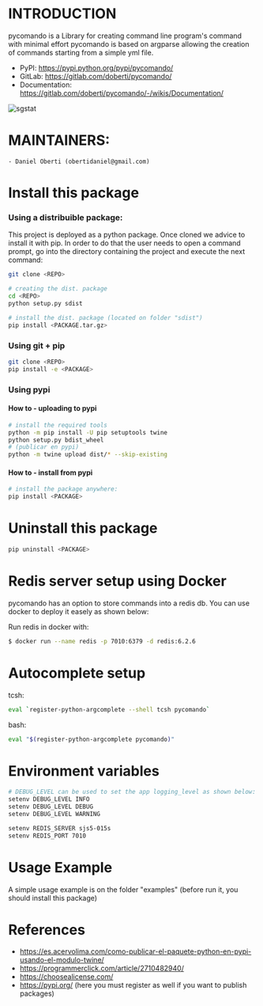 # INTRODUCTION

pycomando is a Library for creating command line program's command with minimal effort
pycomando is based on argparse allowing the creation of commands starting from a simple yml file.

- PyPI: https://pypi.python.org/pypi/pycomando/
- GitLab: https://gitlab.com/doberti/pycomando/
- Documentation: https://gitlab.com/doberti/pycomando/-/wikis/Documentation/

![sgstat](https://gitlab.com/doberti/pycomando/-/raw/main/sgstat.jpg)

# MAINTAINERS:
	- Daniel Oberti (obertidaniel@gmail.com)

# Install this package

### Using a distribuible package:

This project is deployed as a python package. 
Once cloned we advice to install it with pip. 
In order to do that the user needs to open a command prompt, go into the directory containing the project and execute the next command:

```bash
git clone <REPO>

# creating the dist. package
cd <REPO>
python setup.py sdist

# install the dist. package (located on folder "sdist")
pip install <PACKAGE.tar.gz>
```

### Using git + pip
```bash
git clone <REPO>
pip install -e <PACKAGE>
```

### Using pypi

#### How to - uploading to pypi
```bash
# install the required tools
python -m pip install -U pip setuptools twine
python setup.py bdist_wheel
# (publicar en pypi)
python -m twine upload dist/* --skip-existing
```

#### How to - install from pypi

```bash
# install the package anywhere:
pip install <PACKAGE>
```

# Uninstall this package
```bash
pip uninstall <PACKAGE>
```

# Redis server setup using Docker

pycomando has an option to store commands into a redis db.
You can use docker to deploy it easely as shown below:

Run redis in docker with:
```bash
$ docker run --name redis -p 7010:6379 -d redis:6.2.6
```


# Autocomplete setup

tcsh:
```bash
eval `register-python-argcomplete --shell tcsh pycomando`
```
bash:
```bash
eval "$(register-python-argcomplete pycomando)"
```

# Environment variables

```bash
# DEBUG_LEVEL can be used to set the app logging_level as shown below:
setenv DEBUG_LEVEL INFO
setenv DEBUG_LEVEL DEBUG
setenv DEBUG_LEVEL WARNING

setenv REDIS_SERVER sjs5-015s
setenv REDIS_PORT 7010
```


# Usage Example

A simple usage example is on the folder "examples" (before run it, you should install this package)

# References

- https://es.acervolima.com/como-publicar-el-paquete-python-en-pypi-usando-el-modulo-twine/
- https://programmerclick.com/article/2710482940/
- https://choosealicense.com/
- https://pypi.org/ (here you must register as well if you want to publish packages)
